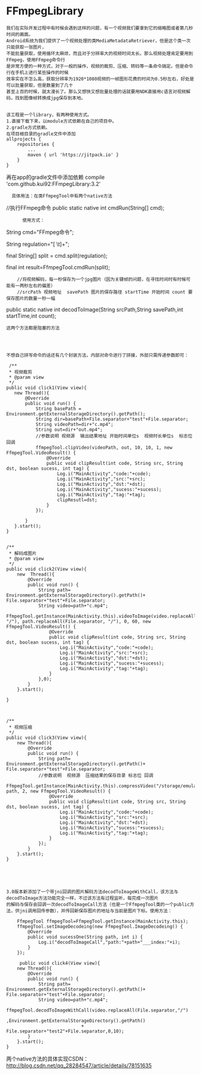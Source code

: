 # FFmpegLibrary
    我们在实际开发过程中有时候会遇到这样的问题，有一个视频我们要拿到它的缩略图或者第几秒时间的画面。
    Android系统为我们提供了一个视频处理的类MediaMetadataRetriever，但是这个类一次只能获取一张图片，
    不能批量获取，使用循环太麻烦，而且对于分辨率大的视频时间太长。那么视频处理肯定要用到FFmpeg，使用FFmpeg命令行
    是非常方便的一种方式，对于一般的操作，视频的裁剪、压缩、转码等一条命令搞定。但是命令行在手机上进行某些操作的时候
    效率实在不怎么高，获取分辨率为1920*1080视频的一帧图形花费的时间为0.5秒左右，好处是可以批量获取，但是数量到了几十
    甚至上百的时候，就太漫长了。那么又想快又想批量处理的话就要用NDK直接用c语言对视频解码，找到图像帧转换成jpg保存到本地。
    
    
    该工程是一个library，有两种使用方式。
    1.直接下载下来，以module方式依赖在自己的项目中。
    2.gradle方式依赖。
    在项目根目录的gradle文件中添加
    allprojects {
		repositories {
			...
			maven { url 'https://jitpack.io' }
		}
	}
  
  
  再在app的gradle文件中添加依赖
  compile 'com.github.kui92:FFmpegLibrary:3.2'
  
  
  
      具体用法：在类FfmpegTool中有两个native方法
   //执行FFmpeg命令
   public static native int cmdRun(String[] cmd);
   
          使用方式：
   String cmd="FFmpeg命令";
   
   String regulation="[ \\t]+";
   
   
   final String[] split = cmd.split(regulation);
   
   
   final int result=FfmpegTool.cmdRun(split);
   
   
   
  
        //将视频解码，每一秒保存为一个jpg图片（因为关键帧的问题，在寻找时间时有时候可能有一两秒左右的偏差）
        //srcPath 视频地址  savePath 图片的保存路径 startTime 开始时间 count 要保存图片的数量一秒一幅
   public static native int decodToImage(String srcPath,String savePath,int startTime,int count);
    
    这两个方法都是阻塞的方法
    
    
    
    
    不想自己拼写命令的话还有几个封装方法，内部对命令进行了拼接，外部只需传递参数即可：
    
     /**
     * 视频裁剪
     * @param view
     */
    public void click1(View view){
       new Thread(){
           @Override
           public void run() {
               String basePath = Environment.getExternalStorageDirectory().getPath();
               String dir=basePath+File.separator+"test"+File.separator;
               String videoPath=dir+"c.mp4";
               String out=dir+"out.mp4";
               //参数说明 视频源  输出结果地址 开始时间单位s  视频时长单位s  标志位  回调
               ffmpegTool.clipVideo(videoPath, out, 10, 10, 1, new FfmpegTool.VideoResult() {
                   @Override
                   public void clipResult(int code, String src, String dst, boolean sucess, int tag) {
                       Log.i("MainActivity","code:"+code);
                       Log.i("MainActivity","src:"+src);
                       Log.i("MainActivity","dst:"+dst);
                       Log.i("MainActivity","sucess:"+sucess);
                       Log.i("MainActivity","tag:"+tag);
                       clipResutl=dst;
                   }
               });

           }
       }.start();
    }
    
    
    /**
     * 解码成图片
     * @param view
     */
    public void click2(View view){
        new  Thread(){
            @Override
            public void run() {
                String path= Environment.getExternalStorageDirectory().getPath()+ File.separator+"test"+File.separator;
                String video=path+"c.mp4";
                FfmpegTool.getInstance(MainActivity.this).videoToImage(video.replaceAll(File.separator, "/"), path.replaceAll(File.separator, "/"), 0, 60, new FfmpegTool.VideoResult() {
                    @Override
                    public void clipResult(int code, String src, String dst, boolean sucess, int tag) {
                        Log.i("MainActivity","code:"+code);
                        Log.i("MainActivity","src:"+src);
                        Log.i("MainActivity","dst:"+dst);
                        Log.i("MainActivity","sucess:"+sucess);
                        Log.i("MainActivity","tag:"+tag);
                    }
                },0);
            }
        }.start();

    }
    
    
    
    /**
     * 视频压缩
     */
    public void click3(View view){
        new Thread(){
            @Override
            public void run() {
                String path= Environment.getExternalStorageDirectory().getPath()+ File.separator+"test"+File.separator;
                //参数说明  视频源  压缩结果的保存目录 标志位 回调
                FfmpegTool.getInstance(MainActivity.this).compressVideo("/storage/emulated/0/test/out.mp4", path, 2, new FfmpegTool.VideoResult() {
                    @Override
                    public void clipResult(int code, String src, String dst, boolean sucess, int tag) {
                        Log.i("MainActivity","code:"+code);
                        Log.i("MainActivity","src:"+src);
                        Log.i("MainActivity","dst:"+dst);
                        Log.i("MainActivity","sucess:"+sucess);
                        Log.i("MainActivity","tag:"+tag);
                    }
                });
            }
        }.start();
    }
    
    
    
   
    
    3.0版本新添加了一个带jni回调的图片解码方法decodToImageWithCall，该方法与decodToImage方法功能完全一样，不过该方法有过程监听，每完成一次图片
    的解码与保存会回调一次decodToImageCall方法（也是一个FfmpegTool类的一个public方法，供jni调用回传参数），并传回新保存图片的地址与当前是图片下标。使用方法：
   
    	FfmpegTool ffmpegTool=FfmpegTool.getInstance(MainActivity.this);
     	ffmpegTool.setImageDecodeing(new FfmpegTool.ImageDecodeing() {
            @Override
            public void sucessOne(String path, int i) {
                Log.i("decodToImageCall","path:"+path+"___index:"+i);
            }
        });
	
    	 public void click4(View view){
        new Thread(){
            @Override
            public void run() {
                String path= Environment.getExternalStorageDirectory().getPath()+ File.separator+"test"+File.separator;
                String video=path+"c.mp4";
                ffmpegTool.decodToImageWithCall(video.replaceAll(File.separator,"/")
                        ,Environment.getExternalStorageDirectory().getPath()
                                + File.separator+"test2"+File.separator,0,10);
            }
        }.start();
    }
    
    
    
 两个native方法的具体实现CSDN：http://blog.csdn.net/qq_28284547/article/details/78151635
    
    
    
    
    
    
